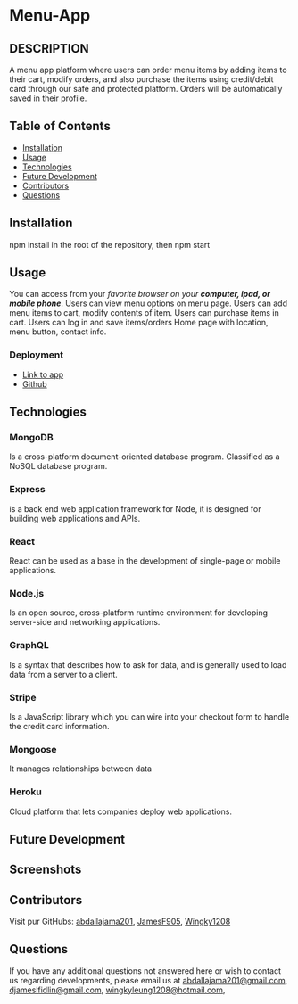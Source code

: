 # Menu-App

## DESCRIPTION

A menu app platform where users can order menu items by adding items to their cart, modify orders, and also purchase the items using credit/debit card through our safe and protected platform. Orders will be automatically saved in their profile.

## Table of Contents
* [Installation](#installation)
* [Usage](#usage)
* [Technologies](#technologies)
* [Future Development](#Future)
* [Contributors](#contributors)
* [Questions](#questions) 
   
## Installation
npm install in the root of the repository, then npm start

## Usage  
You can access from your _favorite browser on your **computer, ipad, or mobile phone**_.
Users can view menu options on menu page.
Users can add menu items to cart, modify contents of item.
Users can purchase items in cart.
Users can log in and save items/orders
Home page with location, menu button, contact info.

### Deployment

* [Link to app]( )
* [Github](https://github.com/Wingky1208/Menu-App.git)

## Technologies

### MongoDB
Is a cross-platform document-oriented database program. Classified as a NoSQL database program.
### Express
is a back end web application framework for Node, it is designed for building web applications and APIs.
### React
React can be used as a base in the development of single-page or mobile applications.
### Node.js
Is an open source, cross-platform runtime environment for developing server-side and networking applications.
### GraphQL
Is a syntax that describes how to ask for data, and is generally used to load data from a server to a client.
### Stripe
Is a JavaScript library which you can wire into your checkout form to handle the credit card information.
### Mongoose
It manages relationships between data

### Heroku
Cloud platform that lets companies deploy web applications.

## Future Development



## Screenshots



## Contributors

Visit pur GitHubs: 
[abdallajama201](https://github.com/abdallajama201), 
[JamesF905](https://github.com/JamesF905),
[Wingky1208](https://github.com/Wingky1208/)


## Questions

If you have any additional questions not answered here or wish to contact us regarding developments, please email us at 
[abdallajama201@gmail.com](mailto:abdallajama201@gmail.com),
[djameslfidlin@gmail.com](mailto:jameslfidlin@gmail.com),
[wingkyleung1208@hotmail.com](mailto:wingkyleung1208@hotmail.com ),